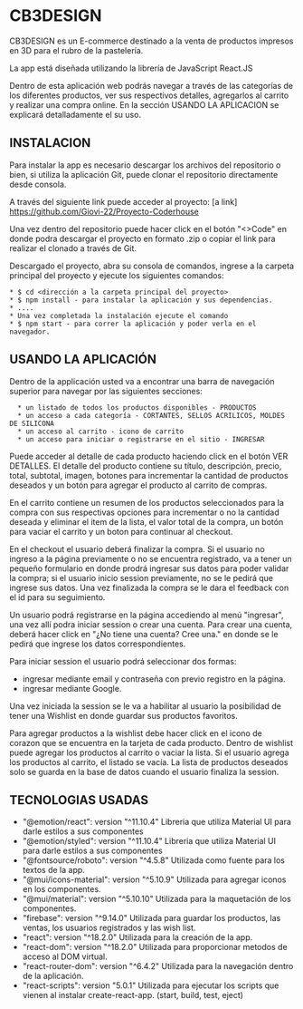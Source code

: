 #                                                                       CB3DESIGN

CB3DESIGN es un E-commerce destinado a la venta de productos impresos en 3D para el rubro de la pastelería. 

La app está diseñada utilizando la librería de JavaScript React.JS 

Dentro de esta aplicación web podrás navegar a través de las categorías de los diferentes productos, ver sus respectivos detalles, agregarlos al carrito y realizar una compra online. En la sección USANDO LA APLICACION se explicará detalladamente el su uso.


## INSTALACION 
Para instalar la app es necesario descargar los archivos del repositorio o bien, si utiliza la aplicación Git, puede clonar el repositorio directamente desde consola.

A través del siguiente link puede acceder al proyecto:
[a link] https://github.com/Giovi-22/Proyecto-Coderhouse

Una vez dentro del repositorio puede hacer click en el botón "<>Code" en donde podra descargar el proyecto en formato .zip o copiar el link para realizar el clonado a través de Git.

Descargado el proyecto, abra su consola de comandos, ingrese a la carpeta principal del proyecto y ejecute los siguientes comandos:

    * $ cd <dirección a la carpeta principal del proyecto> 
    * $ npm install - para instalar la aplicación y sus dependencias. 
    * ....
    * Una vez completada la instalación ejecute el comando 
    * $ npm start - para correr la aplicación y poder verla en el navegador. 

## USANDO LA APLICACIÓN
Dentro de la applicación usted va a encontrar una barra de navegación superior para navegar por las siguientes secciones: 

      * un listado de todos los productos disponibles - PRODUCTOS
      * un acceso a cada categoría - CORTANTES, SELLOS ACRILICOS, MOLDES DE SILICONA
      * un acceso al carrito - icono de carrito
      * un acceso para iniciar o registrarse en el sitio - INGRESAR

Puede acceder al detalle de cada producto haciendo click en el botón VER DETALLES. El detalle del producto contiene su título, descripción, precio, total, subtotal, imagen, botones para incrementar la cantidad de productos deseados y un botón para agregar el producto al carrito de compras.

En el carrito contiene un resumen de los productos seleccionados para la compra con sus respectivas opciones para incrementar o no la cantidad deseada y eliminar el item de la lista, el valor total de la compra, un botón para vaciar el carrito y un boton para continuar al checkout.

En el checkout el usuario deberá finalizar la compra. Si el usuario no ingreso a la página previamente o no se encuentra registrado, va a tener un pequeño formulario en donde prodrá ingresar sus datos para poder validar la compra; si el usuario inicio session previamente, no se le pedirá que ingrese sus datos. Una vez finalizada la compra se le dara el feedback con el id para su seguimiento.

Un usuario podrá registrarse en la página accediendo al menú "ingresar", una vez allí podra iniciar session o crear una cuenta.
Para crear una cuenta, deberá hacer click en "¿No tiene una cuenta? Cree una." en donde se le pedirá que ingrese los datos correspondientes.

Para iniciar session el usuario podrá seleccionar dos formas:
  * ingresar mediante email y contraseña con previo registro en la página.
  * ingresar mediante Google.
  
Una vez iniciada la session se le va a habilitar al usuario la posibilidad de tener una Wishlist en donde guardar sus productos favoritos.

Para agregar productos a la wishlist debe hacer click en el icono de corazon que se encuentra en la tarjeta de cada producto.
Dentro de wishlist puede agregar los productos al carrito o vaciar la lista.
Si el usuario agrega los productos al carrito, el listado se vacía.
La lista de productos deseados solo se guarda en la base de datos cuando el usuario finaliza la session.

## TECNOLOGIAS USADAS

* "@emotion/react":        version "^11.10.4"      Libreria que utiliza Material UI para darle estilos a sus componentes
* "@emotion/styled":       version "^11.10.4"      Libreria que utiliza Material UI para darle estilos a sus componentes
* "@fontsource/roboto":    version "^4.5.8"        Utilizada como fuente para los textos de la app.
* "@mui/icons-material":   version "^5.10.9"       Utilizada para agregar iconos en los componentes.
* "@mui/material":         version "^5.10.10"      Utilizada para la maquetación de los componentes.
* "firebase":              version "^9.14.0"       Utilizada para guardar los productos, las ventas, los usuarios registrados y las wish list.
* "react":                 version "^18.2.0"       Utilizada para la creación de la app.
* "react-dom":             version "^18.2.0"       Utilizada para proporcionar metodos de acceso al DOM virtual.
* "react-router-dom":      version "^6.4.2"        Utilizada para la navegación dentro de la aplicación.
* "react-scripts":         version "5.0.1"         Utilizada para ejecutar los scripts que vienen al instalar create-react-app. (start, build, test, eject)
